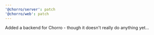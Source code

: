 ```yaml
---
'@chorro/server': patch
'@chorro/web': patch
---
```


Added a backend for Chorro - though it doesn't really do anything yet...
